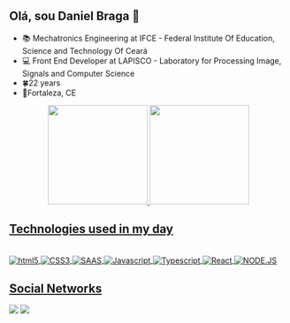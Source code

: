 ## Olá, sou Daniel Braga 👋

- 📚 Mechatronics Engineering at IFCE - Federal Institute Of Education, Science and Technology Of Ceará
- 💻 Front End Developer at LAPISCO - Laboratory for Processing Image, Signals and Computer Science
- 🍀22 years
- 📍Fortaleza, CE  

<div align="center">
  <a href="https://github.com/danielbragga">
  <img height="180em" src="https://github-readme-stats.vercel.app/api?username=danielbragga&show_icons=true&theme=react&include_all_commits=true&count_private=true"/>
  <img height="180em" src="https://github-readme-stats.vercel.app/api/top-langs/?username=danielbragga&layout=compact&langs_count=7&theme=react"/>
</div>

## Technologies used in my day

<div style="display: inline_block"> <br/>
<img align="center" alt="html5" src="https://img.shields.io/badge/HTML5-E34F26?style=for-the-badge&logo=html5&logoColor=white"/>
<img align="center" alt="CSS3" src="https://img.shields.io/badge/CSS3-1572B6?style=for-the-badge&logo=css3&logoColor=white"/>
<img align="center" alt="SAAS" src="https://img.shields.io/badge/Sass-CC6699?style=for-the-badge&logo=sass&logoColor=white"/>
<img align="center" alt="Javascript" src="https://img.shields.io/badge/JavaScript-323330?style=for-the-badge&logo=javascript&logoColor=F7DF1E"/>
<img align="center" alt="Typescript" src="https://img.shields.io/badge/TypeScript-007ACC?style=for-the-badge&logo=typescript&logoColor=white"/>
<img align="center" alt="React" src="https://img.shields.io/badge/React-20232A?style=for-the-badge&logo=react&logoColor=61DAFB"/>
<img align="center" alt="NODE.JS" src="https://img.shields.io/badge/Node.js-43853D?style=for-the-badge&logo=node.js&logoColor=white"/>
</div>

## Social Networks

<div>
<a href = "mailto:danielbraga20_@hotmail.com"><img src="https://img.shields.io/badge/Gmail-D14836?style=for-the-badge&logo=gmail&logoColor=white" target="_blank"></a>
<a href="https://www.linkedin.com/in/daniel-braga-12b0551b7/" target="_blank"><img src="https://img.shields.io/badge/-LinkedIn-%230077B5?style=for-the-badge&logo=linkedin&logoColor=white" target="_blank"></a>
</div>
